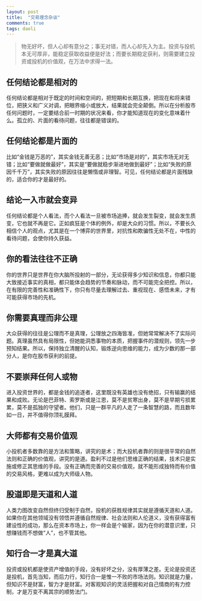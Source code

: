```yaml
---
layout: post
title:  "交易理念杂谈"
comments: true
tags: daoli
---
```

> 物无好坏，但人心却有意分之；事无对错，而人心却先入为主。投资与投机本无可厚非，能稳定获取收益便是好法；而要长期稳定获利，则需要建立投资或投机的价值观，在万法中求得一法。

## 任何结论都是相对的
任何结论都是相对于既定的时间和空间的，把短期和长期互换，把现在和将来错位，把狭义和广义对调，把眼界缩小或放大，结果就会完全颠倒。所以在分析股市任何问题时，一定要结合前一时期的状况来看，你才能知道现在的变化意味着什么。孤立的、片面的看待问题，往往都是错误的。
 
## 任何结论都是片面的
比如“金钱是万恶的”，其实金钱无善无恶；比如“市场是对的”，其实市场无对无错；比如“要做就做最好”，其实是“要做就稳步渐进地做到最好”；比如“失败的原因千千万”，其实失败的原因往往是懒惰或非理智。可见，任何结论都是片面残缺的，适合你的才是最好的。
 
## 结论一入市就会变异
任何结论都是个人看法，而个人看法一旦被市场追捧，就会发生裂变，就会发生质变，它也就不再是它。正如疯狂是个体的例外，却是大众的习惯。所以，不要长久相信个人的观点，尤其是在一个博弈的世界里，对抗性和欺骗性无处不在，中性的看待问题，会使你持久获益。
 
## 你的看法往往不正确
你的世界只是世界在你大脑所投射的一部分，无论获得多少知识和信息，你都只能大致接近事实的真相，都只能体会趋势的节奏和脉动，而不可能完全把控。所以，在有限的完善性和准确性下，你只有尽量去理解过去、重视现在、感悟未来，才有可能获得市场的先机。
 
## 你需要真理而非公理
大众获得的往往是公理而不是真理，公理放之四海皆准，但她常常解决不了实际问题。真理虽然具有局限性，但她能洞悉事物的本质，把握事件的潜规则，领先一步预知结果。所以，保持独立清醒的认知，锻炼逆向思维的能力，成为少数的那一部分人，是你在股市获利的前提。
 
## 不要崇拜任何人或物
进入投资世界的，都是金钱的追逐者，这里既没有英雄也没有绝招，只有输赢的结果和成败。无论是巴菲特、索罗斯或是江恩，莫不是贫寒出身，莫不是早期亏损累累，莫不是孤独的守望者。他们，只是一群平凡的人走了一条智慧的路，而且数年如一日，并不值得你顶礼膜拜。
 
## 大师都有交易价值观
小投机者多数靠的是方法和策略，讲究的是术；而大投机者靠的则是很平常的自然法则和正确的价值观，讲究的是道。盈利不过是他们思维正确的结果，技术只是实施或修正其思维的手段。没有正确而完善的交易价值观，就不能形成独特而有价值的交易风格，更难以成为大师级人物。
 
## 股道即是天道和人道
人类力图改变自然但终归受制于自然，投机的获胜规律其实就是遵循天道和人道。如果你在其他领域没有领悟并遵循自然规律、社会法则和人伦道义，没有获得富有建设性的成功，那么在资本市场上，你一样会是个输家，因为在你的潜意识里，只想赚钱而不想做“人”，也不管其他。
 
## 知行合一才是真大道
投资或投机都是使资产增值的手段，没有好坏之分，没有厚薄之差。无论是投资还是投机，首先当知，而后力行，知行合一是惟一不败的市场法则。知识就是力量，但知识不是财富，智力才是财富。对客观知识的灵活把握和对自己情商的有力控制，才是万变不离其宗的顺势法门。